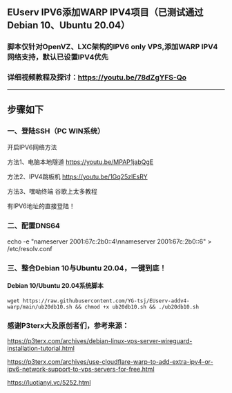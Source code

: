 ## EUserv IPV6添加WARP IPV4项目（已测试通过Debian 10、Ubuntu 20.04）

### 脚本仅针对OpenVZ、LXC架构的IPV6 only VPS,添加WARP IPV4网络支持，默认已设置IPV4优先


### 详细视频教程及探讨：https://youtu.be/78dZgYFS-Qo

------------------------------------------------------------------------------------
## 步骤如下

### 一、登陆SSH（PC WIN系统）

开启IPV6网络方法

方法1、电脑本地隧道  https://youtu.be/MPAP1jabQgE

方法2、IPV4跳板机   https://youtu.be/1Gq25zIEsRY

方法3、嘿呦终端      谷歌上太多教程

有IPV6地址的直接登陆！

### 二、配置DNS64
echo -e "nameserver 2001:67c:2b0::4\nnameserver 2001:67c:2b0::6" > /etc/resolv.conf


### 三、整合Debian 10与Ubuntu 20.04，一键到底！


#### Debian 10/Ubuntu 20.04系统脚本
```
wget https://raw.githubusercontent.com/YG-tsj/EUserv-addv4-warp/main/ub20db10.sh && chmod +x ub20db10.sh && ./ub20db10.sh
```



### 感谢P3terx大及原创者们，参考来源：
https://p3terx.com/archives/debian-linux-vps-server-wireguard-installation-tutorial.html

https://p3terx.com/archives/use-cloudflare-warp-to-add-extra-ipv4-or-ipv6-network-support-to-vps-servers-for-free.html

https://luotianyi.vc/5252.html
